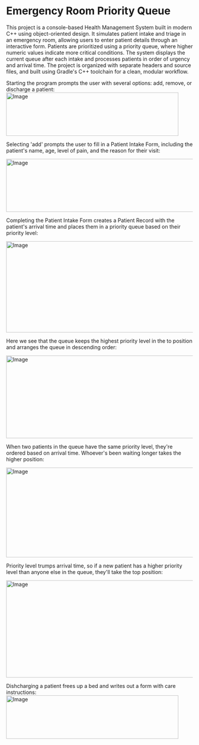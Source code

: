 # Emergency Room Priority Queue

This project is a console-based Health Management System built in modern C++ using object-oriented design. It simulates patient intake and triage in an emergency room, allowing users to enter patient details through an interactive form. Patients are prioritized using a priority queue, where higher numeric values indicate more critical conditions. The system displays the current queue after each intake and processes patients in order of urgency and arrival time. The project is organized with separate headers and source files, and built using Gradle's C++ toolchain for a clean, modular workflow.

Starting the program prompts the user with several options: add, remove, or discharge a patient:
<img width="465" height="117" alt="Image" src="https://github.com/user-attachments/assets/fc8daebc-72c9-4dc9-badd-cebd7fe96d90" />

Selecting 'add' prompts the user to fill in a Patient Intake Form, including the patient's name, age, level of pain, and the reason for their visit:

<img width="692" height="143" alt="Image" src="https://github.com/user-attachments/assets/1ac76b5f-eeff-4263-a135-b2e7d7b36749" />

Completing the Patient Intake Form creates a Patient Record with the patient's arrival time and places them in a priority queue based on their priority level:

<img width="673" height="246" alt="Image" src="https://github.com/user-attachments/assets/a1054000-648f-453d-9426-9132dacd488b" />


Here we see that the queue keeps the highest priority level in the to position and arranges the queue in descending order:

<img width="664" height="223" alt="Image" src="https://github.com/user-attachments/assets/baf9f939-60f4-4e9c-a5d9-0b332acf81c3" />

When two patients in the queue have the same priority level, they're ordered based on arrival time. Whoever's been waiting longer takes the higher position:

<img width="661" height="242" alt="Image" src="https://github.com/user-attachments/assets/9349edb3-d530-43ce-8b58-a466228d2e04" />

Priority level trumps arrival time, so if a new patient has a higher priority level than anyone else in the queue, they'll take the top position:

<img width="661" height="262" alt="Image" src="https://github.com/user-attachments/assets/914ca8b5-1e2b-45bc-a7f8-6651abd71e81" />

Dishcharging a patient frees up a bed and writes out a form with care instructions:
<img width="465" height="117" alt="Image" src="https://github.com/user-attachments/assets/b8abca90-029d-4dbd-a7b2-c72b4a9793bf" />

